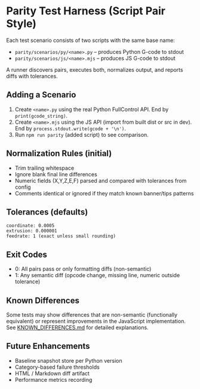 # Parity Test Harness (Script Pair Style)

Each test scenario consists of two scripts with the same base name:
- `parity/scenarios/py/<name>.py` – produces Python G-code to stdout
- `parity/scenarios/js/<name>.mjs` – produces JS G-code to stdout

A runner discovers pairs, executes both, normalizes output, and reports diffs with tolerances.

## Adding a Scenario
1. Create `<name>.py` using the real Python FullControl API. End by `print(gcode_string)`.
2. Create `<name>.mjs` using the JS API (import from built dist or src in dev). End by `process.stdout.write(gcode + '\n')`.
3. Run `npm run parity` (added script) to see comparison.

## Normalization Rules (initial)
- Trim trailing whitespace
- Ignore blank final line differences
- Numeric fields (X,Y,Z,E,F) parsed and compared with tolerances from config
- Comments identical or ignored if they match known banner/tips patterns

## Tolerances (defaults)
```
coordinate: 0.0005
extrusion: 0.000001
feedrate: 1 (exact unless small rounding)
```

## Exit Codes
- 0: All pairs pass or only formatting diffs (non-semantic)
- 1: Any semantic diff (opcode change, missing line, numeric outside tolerance)

## Known Differences

Some tests may show differences that are non-semantic (functionally equivalent) or represent improvements in the JavaScript implementation. See [KNOWN_DIFFERENCES.md](./KNOWN_DIFFERENCES.md) for detailed explanations.

## Future Enhancements
- Baseline snapshot store per Python version
- Category-based failure thresholds
- HTML / Markdown diff artifact
- Performance metrics recording

